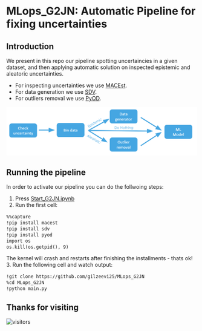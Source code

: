 # MLops_G2JN: Automatic Pipeline for fixing uncertainties
## Introduction
We present in this repo our pipeline spotting uncertaincies in a given dataset, and then applying automatic solution on inspected epistemic and aleatoric uncertainties.<br>
- For inspecting uncertainties we use [MACEst](https://github.com/oracle/macest).
- For data generation we use [SDV](https://github.com/sdv-dev/SDV).
- For outliers removal we use [PyOD](https://github.com/yzhao062/pyod). 

![Our proposed pipeline](https://github.com/gilzeevi25/MLops_G2JN/blob/master/utils/pipeline.PNG)
## Running the pipeline
In order to activate our pipeline you can do the follwoing steps:<br>
1. Press [Start_G2JN.ipynb](https://colab.research.google.com/github/gilzeevi25/MLops_G2JN/blob/master/Start_G2JN.ipynb)
2. Run the first cell:
```
%%capture
!pip install macest
!pip install sdv
!pip install pyod
import os
os.kill(os.getpid(), 9)
```
The kernel will crash and restarts after finishing the installments - thats ok!<br>
3. Run the following cell and watch output:
```
!git clone https://github.com/gilzeevi25/MLops_G2JN 
%cd MLops_G2JN
!python main.py 
```

## Thanks for visiting
 ![visitors](https://visitor-badge.glitch.me/badge?page_id=gilzeevi25.MLops_G2JN.issue.1) <br/>



